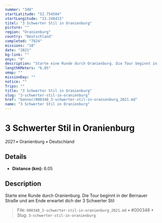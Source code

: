 ```yaml
---
nummer: "348"
startLatitude: "52.754504"
startLongitude: "13.248415"
titel: "3 Schwerter Stil in Oranienburg"
picture: ""
region: "Oranienburg"
country: "Deutschland"
completed: "7824"
missions: "18"
date: "2021"
bg-link: ""
onyx: "0"
description: "Starte eine Runde durch Oranienburg. Die Tour beginnt in der Bernauer Straße und am Ende erwartet dich der 3 Schwerter Stil"
lengthKMeters: "6,05"
umap: ""
missionDay: ""
notice: ""
Trips: ""
title: "3 Schwerter Stil in Oranienburg"
slug: "3-schwerter-stil-in-oranienburg"
href: "banner/000348_3-schwerter-stil-in-oranienburg_2021.md"
name: "3 Schwerter Stil in Oranienburg"
---
```

# 3 Schwerter Stil in Oranienburg

*2021* • Oranienburg • Deutschland





## Details
- **Distance (km):** 6.05






## Description
Starte eine Runde durch Oranienburg. Die Tour beginnt in der Bernauer Straße und am Ende erwartet dich der 3 Schwerter Stil




> File: `000348_3-schwerter-stil-in-oranienburg_2021.md` • #000348 • Slug: `3-schwerter-stil-in-oranienburg`
